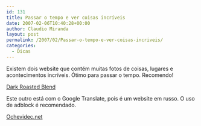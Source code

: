 ```yaml
---
id: 131
title: Passar o tempo e ver coisas incríveis
date: 2007-02-06T10:40:28+00:00
author: Claudio Miranda
layout: post
permalink: /2007/02/Passar-o-tempo-e-ver-coisas-incriveis/
categories:
  - Dicas
---
```

Existem dois website que contém muitas fotos de coisas, lugares e acontecimentos incríveis. Ótimo para passar o tempo. Recomendo! 

<a target="_blank" href="http://thrillingwonder.blogspot.com/">Dark Roasted Blend</a> 

Este outro está com o Google Translate, pois é um website em russo. O uso de adblock é recomendado.&nbsp; 

<a target="_blank" href="http://64.233.179.104/translate_c?hl=en&langpair=ru%7Cen&u=http://www.ochevidec.net">Ochevidec.net</a>